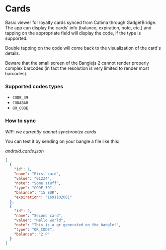 # Cards

Basic viewer for loyalty cards synced from Catima through GadgetBridge.
The app can display the cards' info (balance, expiration, note, etc.) and tapping on the appropriate field will display the code, if the type is supported.

Double tapping on the code will come back to the visualization of the card's details.

Beware that the small screen of the Banglejs 2 cannot render properly complex barcodes (in fact the resolution is very limited to render most barcodes).

### Supported codes types

* `CODE_39`
* `CODABAR`
* `QR_CODE`

### How to sync

_WIP: we currently cannot synchronize cards_

You can test it by sending on your bangle a file like this:

_android.cards.json_

```json
[
  {
    "id": 1,
    "name": "First card",
    "value": "01234",
    "note": "Some stuff",
    "type": "CODE_39",
    "balance": "15 EUR",
    "expiration": "1691102081"
  },
  {
    "id": 2,
    "name": "Second card",
    "value": "Hello world",
    "note": "This is a qr generated on the bangle!",
    "type": "QR_CODE",
    "balance": "2 P"
  }
]
```

